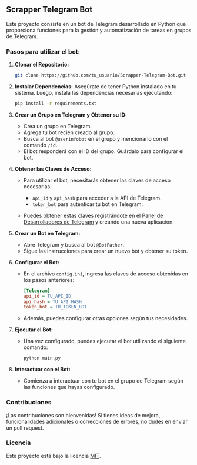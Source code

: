 ## Scrapper Telegram Bot

Este proyecto consiste en un bot de Telegram desarrollado en Python que proporciona funciones para la gestión y automatización de tareas en grupos de Telegram.

### Pasos para utilizar el bot:

1. **Clonar el Repositorio:**
    ```bash
    git clone https://github.com/tu_usuario/Scrapper-Telegram-Bot.git
    ```

2. **Instalar Dependencias:**
    Asegúrate de tener Python instalado en tu sistema. Luego, instala las dependencias necesarias ejecutando:
    ```bash
    pip install -r requirements.txt
    ```

3. **Crear un Grupo en Telegram y Obtener su ID:**
    - Crea un grupo en Telegram.
    - Agrega tu bot recién creado al grupo.
    - Busca al bot `@userinfobot` en el grupo y mencionarlo con el comando `/id`.
    - El bot responderá con el ID del grupo. Guárdalo para configurar el bot.

4. **Obtener las Claves de Acceso:**
    - Para utilizar el bot, necesitarás obtener las claves de acceso necesarias:
        - `api_id` y `api_hash` para acceder a la API de Telegram.
        - `token_bot` para autenticar tu bot en Telegram.
    
    - Puedes obtener estas claves registrándote en el [Panel de Desarrolladores de Telegram](https://my.telegram.org/auth) y creando una nueva aplicación.

5. **Crear un Bot en Telegram:**
    - Abre Telegram y busca al bot `@BotFather`.
    - Sigue las instrucciones para crear un nuevo bot y obtener su token.

6. **Configurar el Bot:**
    - En el archivo `config.ini`, ingresa las claves de acceso obtenidas en los pasos anteriores:
        ```ini
        [Telegram]
        api_id = TU_API_ID
        api_hash = TU_API_HASH
        token_bot = TU_TOKEN_BOT
        ```
    - Además, puedes configurar otras opciones según tus necesidades.

7. **Ejecutar el Bot:**
    - Una vez configurado, puedes ejecutar el bot utilizando el siguiente comando:
        ```bash
        python main.py
        ```

8. **Interactuar con el Bot:**
    - Comienza a interactuar con tu bot en el grupo de Telegram según las funciones que hayas configurado.

### Contribuciones
¡Las contribuciones son bienvenidas! Si tienes ideas de mejora, funcionalidades adicionales o correcciones de errores, no dudes en enviar un pull request.

### Licencia
Este proyecto está bajo la licencia [MIT](https://opensource.org/licenses/MIT).
